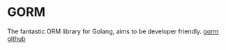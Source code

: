 # GORM
The fantastic ORM library for Golang, aims to be developer friendly.
[gorm github](https://github.com/go-gorm/gorm)
